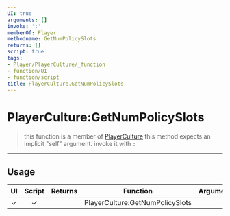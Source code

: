 ```yaml
---
UI: true
arguments: []
invoke: ':'
memberOf: Player
methodname: GetNumPolicySlots
returns: []
script: true
tags:
- Player/PlayerCulture/_function
- function/UI
- function/script
title: PlayerCulture.GetNumPolicySlots
---
```

# PlayerCulture:GetNumPolicySlots
> this function is a member of [PlayerCulture](civ-6/lua/PlayerCulture.md)
> this method expects an implicit "self" argument. invoke it with `:`
-----
## Usage
|  UI | Script | Returns | Function | Arguments |
|:---:|:------:|-------:|:--------:|:---------|
|✓|✓||PlayerCulture:GetNumPolicySlots||
